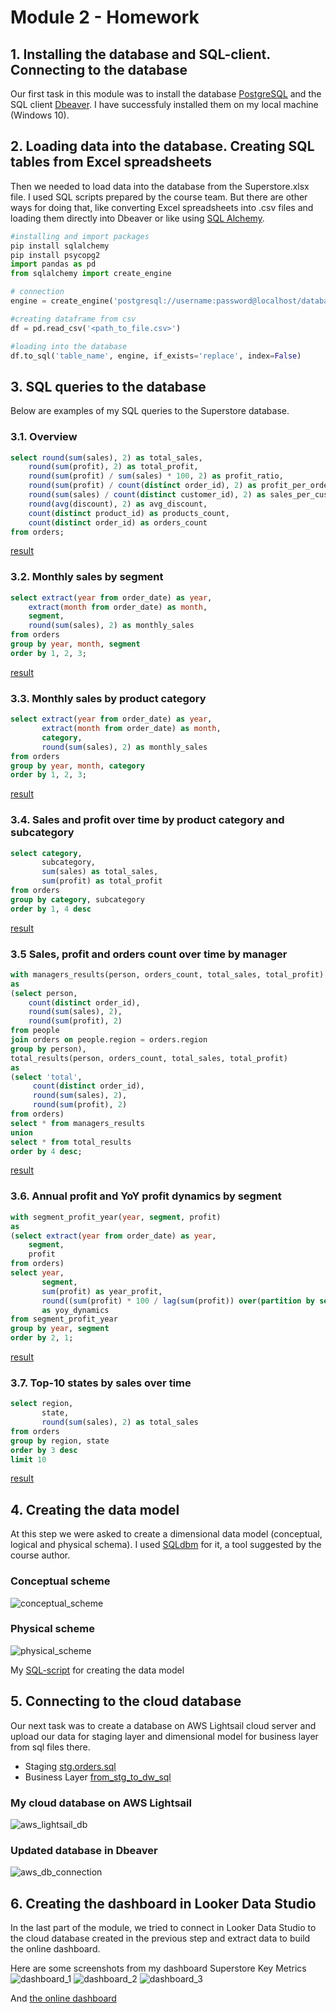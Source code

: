 # Module 2 - Homework

## 1. Installing the database and SQL-client. Connecting to the database

Our first task in this module was to install the database [PostgreSQL](https://www.postgresql.org/) and the SQL client [Dbeaver](https://dbeaver.io/). I have sucсessfuly installed them on my local machine (Windows 10).

## 2. Loading data into the database. Creating SQL tables from Excel spreadsheets

Then we needed to load data into the database from the Superstore.xlsx file. I used SQL scripts prepared by the course team. But there are other ways for doing that, like converting Excel spreadsheets into .csv files and loading them directly into Dbeaver or like using [SQL Alchemy](https://www.sqlalchemy.org/).

```python
#installing and import packages
pip install sqlalchemy
pip install psycopg2
import pandas as pd 
from sqlalchemy import create_engine

# connection
engine = create_engine('postgresql://username:password@localhost/database_name')

#creating dataframe from csv
df = pd.read_csv('<path_to_file.csv>')

#loading into the database
df.to_sql('table_name', engine, if_exists='replace', index=False)
```
## 3. SQL queries to the database

Below are examples of my SQL queries to the Superstore database.

### 3.1. Overview
```sql
select round(sum(sales), 2) as total_sales,
	round(sum(profit), 2) as total_profit,
	round(sum(profit) / sum(sales) * 100, 2) as profit_ratio,
	round(sum(profit) / count(distinct order_id), 2) as profit_per_order,
	round(sum(sales) / count(distinct customer_id), 2) as sales_per_customer,
	round(avg(discount), 2) as avg_discount,
	count(distinct product_id) as products_count,	
	count(distinct order_id) as orders_count
from orders;
```
[result](https://github.com/eskapandr/DataLearn/blob/591cfd6a561d8e1bb2989c64615bc713ff6480dc/DE-101/Module02/images/sql_querie_1.png)

### 3.2. Monthly sales by segment
```sql
select extract(year from order_date) as year,
	extract(month from order_date) as month,
	segment,
	round(sum(sales), 2) as monthly_sales
from orders
group by year, month, segment
order by 1, 2, 3;
```
[result](https://github.com/eskapandr/DataLearn/blob/591cfd6a561d8e1bb2989c64615bc713ff6480dc/DE-101/Module02/images/sql_querie_2.png)

### 3.3. Monthly sales by product category
```sql
select extract(year from order_date) as year,
       extract(month from order_date) as month,
       category,
       round(sum(sales), 2) as monthly_sales
from orders
group by year, month, category 
order by 1, 2, 3;
```
[result](https://github.com/eskapandr/DataLearn/blob/591cfd6a561d8e1bb2989c64615bc713ff6480dc/DE-101/Module02/images/sql_querie_3.png)

### 3.4. Sales and profit over time by product category and subcategory
```sql
select category, 
       subcategory, 
       sum(sales) as total_sales, 
       sum(profit) as total_profit
from orders
group by category, subcategory
order by 1, 4 desc
```
[result](https://github.com/eskapandr/DataLearn/blob/591cfd6a561d8e1bb2989c64615bc713ff6480dc/DE-101/Module02/images/sql_querie_4.png)

### 3.5 Sales, profit and orders count over time by manager
```sql
with managers_results(person, orders_count, total_sales, total_profit) 
as
(select person, 
	count(distinct order_id), 
	round(sum(sales), 2), 
	round(sum(profit), 2)
from people
join orders on people.region = orders.region 
group by person),
total_results(person, orders_count, total_sales, total_profit) 
as
(select 'total', 
	 count(distinct order_id), 
	 round(sum(sales), 2), 
	 round(sum(profit), 2)
from orders)
select * from managers_results
union
select * from total_results
order by 4 desc;
```
[result](https://github.com/eskapandr/DataLearn/blob/591cfd6a561d8e1bb2989c64615bc713ff6480dc/DE-101/Module02/images/sql_querie_5.png)

### 3.6. Annual profit and YoY profit dynamics by segment
```sql
with segment_profit_year(year, segment, profit)
as
(select extract(year from order_date) as year, 
	segment, 
	profit
from orders)
select year, 
       segment, 
       sum(profit) as year_profit, 
       round((sum(profit) * 100 / lag(sum(profit)) over(partition by segment order by year) ) - 100, 2) 
       as yoy_dynamics
from segment_profit_year
group by year, segment 
order by 2, 1; 
```
[result](https://github.com/eskapandr/DataLearn/blob/591cfd6a561d8e1bb2989c64615bc713ff6480dc/DE-101/Module02/images/sql_querie_6.png)

### 3.7. Top-10 states by sales over time
```sql
select region, 
       state, 
       round(sum(sales), 2) as total_sales
from orders
group by region, state
order by 3 desc
limit 10
```
[result](https://github.com/eskapandr/DataLearn/blob/591cfd6a561d8e1bb2989c64615bc713ff6480dc/DE-101/Module02/images/sql_querie_7.png)

## 4. Creating the data model 

At this step we were asked to create a dimensional data model (conceptual, logical and physical schema). I used [SQLdbm](https://app.sqldbm.com/) for it, a tool suggested by the course author.

### Conceptual scheme

![conceptual_scheme](https://github.com/eskapandr/DataLearn/blob/295d0ce08f967542ef7b5c669e926780a2562ce2/DE-101/Module02/images/conceptual_scheme.png)

### Physical scheme

![physical_scheme](https://github.com/eskapandr/DataLearn/blob/295d0ce08f967542ef7b5c669e926780a2562ce2/DE-101/Module02/images/physical_scheme.png)

My [SQL-script](https://github.com/eskapandr/DataLearn/blob/a843751eaed6ac9e4a8b2a17b30ec55e2bf03147/DE-101/Module02/scripts/supersales_db.sql) for creating the data model

## 5. Connecting to the cloud database

Our next task was to create a database on AWS Lightsail cloud server and upload our data for staging layer and dimensional model for business layer from sql files there.
- Staging [stg.orders.sql](https://github.com/Data-Learn/data-engineering/blob/03f51ea85791fb1d6a86659bba3040db0b98471b/DE-101%20Modules/Module02/DE%20-%20101%20Lab%202.1/stg.orders.sql)
- Business Layer [from_stg_to_dw_sql](https://github.com/Data-Learn/data-engineering/blob/03f51ea85791fb1d6a86659bba3040db0b98471b/DE-101%20Modules/Module02/DE%20-%20101%20Lab%202.1/from_stg_to_dw.sql)

### My cloud database on AWS Lightsail
![aws_lightsail_db](https://github.com/eskapandr/DataLearn/blob/008836014c5fa14e5b8a7b8b97ac6378d19de637/DE-101/Module02/images/db_lightsail.png)

### Updated database in Dbeaver
![aws_db_connection](https://github.com/eskapandr/DataLearn/blob/008836014c5fa14e5b8a7b8b97ac6378d19de637/DE-101/Module02/images/aws_db_connection.png)

## 6. Creating the dashboard in Looker Data Studio

In the last part of the module, we tried to connect in Looker Data Studio to the cloud database created in the previous step and extract data to build the online dashboard.

Here are some screenshots from my dashboard Superstore Key Metrics
![dashboard_1](https://github.com/eskapandr/DataLearn/blob/00c6f9e62bdb677a0c2415fb1f0725d292c39768/DE-101/Module02/images/dashboard_1.png)
![dashboard_2](https://github.com/eskapandr/DataLearn/blob/00c6f9e62bdb677a0c2415fb1f0725d292c39768/DE-101/Module02/images/dashboard_2.png)
![dashboard_3](https://github.com/eskapandr/DataLearn/blob/00c6f9e62bdb677a0c2415fb1f0725d292c39768/DE-101/Module02/images/dashboard_3.png)

And [the online dashboard](https://lookerstudio.google.com/s/lzI2Dc-IdPk)